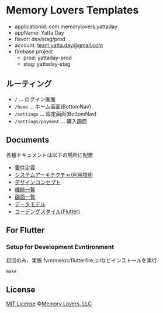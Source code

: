 # Memory Lovers Templates

- applicationId: com.memorylovers.yattaday
- appName: Yatta Day
- flavor: dev/stag/prod
- account: <team.yatta.day@gmail.com>
- firebase project
  - prod: yattaday-prod
  - stag: yattaday-stag

## ルーティング

- `/` ... ログイン画面
- `/home` ... ホーム画面(BottomNav)
- `/settings` ... 設定画面(BottomNav)
- `/settings/payment` ... 購入画面

## Documents

各種ドキュメントは以下の場所に配置

- [要件定義](/_docs/01_requirements.md)
- [システムアーキテクチャ/利用技術](_docs/02_system_architecture.md)
- [デザインコンセプト](_docs/03_designs.md)
- [機能一覧](_docs/04_features.md)
- [画面一覧](_docs/05_screens.md)
- [データモデル](_docs/06_data_models.md)
- [コーデングスタイル(Flutter)](_docs/10_cording_style_flutter.md)

## For Flutter

### Setup for Development Evntironment

初回のみ、実施
fvm/melos/flutterfire_cilなどインストールを実行

```shell
make
```

## License

[MIT License](/LICENSE) ©[Memory Lovers, LLC](https://memory-lovers.com)
